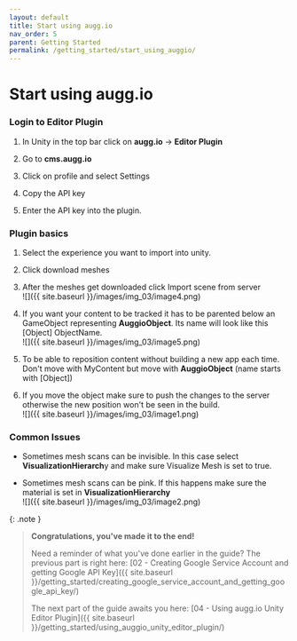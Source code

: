 ```yaml
---
layout: default
title: Start using augg.io
nav_order: 5
parent: Getting Started
permalink: /getting_started/start_using_auggio/
---
```


# **Start using augg.io**

### Login to Editor Plugin

1. In Unity in the top bar click on **augg.io** \-\> **Editor Plugin**

2. Go to **cms.augg.io**

3. Click on profile and select Settings

4. Copy the API key

5. Enter the API key into the plugin.

### Plugin basics

1. Select the experience you want to import into unity.

2. Click download meshes

3. After the meshes get downloaded click Import scene from server  
   ![]({{ site.baseurl }}/images/img_03/image4.png)

4. If you want your content to be tracked it has to be parented below an GameObject representing **AuggioObject**. Its name will look like this \[Object\] ObjectName.  
   ![]({{ site.baseurl }}/images/img_03/image5.png)

5. To be able to reposition content without building a new app each time. Don't move with MyContent but move with **AuggioObject** (name starts with \[Object\])

6. If you move the object make sure to push the changes to the server otherwise the new position won't be seen in the build.  
   ![]({{ site.baseurl }}/images/img_03/image1.png)

### Common Issues

* Sometimes mesh scans can be invisible. In this case select **VisualizationHierarch**y and make sure Visualize Mesh is set to true.

* Sometimes mesh scans can be pink. If this happens make sure the material is set in **VisualizationHierarchy**  
  ![]({{ site.baseurl }}/images/img_03/image2.png)

{: .note }
> **Congratulations, you've made it to the end!**
>
> Need a reminder of what you've done earlier in the guide? The previous part is right here: [02 - Creating Google Service Account and getting Google API Key]({{ site.baseurl }}/getting_started/creating_google_service_account_and_getting_google_api_key/)
>
> The next part of the guide awaits you here: [04 - Using augg.io Unity Editor Plugin]({{ site.baseurl }}/getting_started/using_auggio_unity_editor_plugin/)